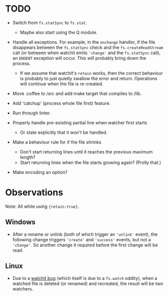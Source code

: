 

# TODO

- Switch from `fs.statSync` to `fs.stat`. 
  - Maybe also start using the Q module.

- Handle all exceptions. For example, in the `onchange` handler, if the file 
  disappears between the `fs.statSync` check and the `fs.createReadStream` call 
  (or between when watchit emits `'change'` and the `fs.statSync` call), an 
  `ENOENT` exception will occur. This will probably bring down the process.
  - If we assume that watchit's `retain` works, then the correct behaviour is 
    probably to just quietly swallow the error and return. Operations will 
    continue when the file is re-created. 

- Move .coffee to /src and add make target that compiles to /lib. 

- Add 'catchup' (process whole file first) feature.

- Run through linter.

- Properly handle pre-existing partial line when watcher first starts
  - Or state explicitly that it won't be handled.

- Make a behaviour rule for if the file shrinks
  - Don't start returning lines until it reaches the previous maximum length?
  - Start returning lines when the file starts growing again? (Prolly that.)

- Make encoding an option?

# Observations

Note: All while using `{retain:true}`.

## Windows

- After a rename or unlink (both of which trigger an `'unlink'` event), the 
  following change triggers `'create'` and `'success'` events, but not a `'change'`. 
  So another change it required before the first change will be read.

## Linux

- Due to a [watchit bug](https://github.com/TrevorBurnham/Watchit/issues/1) 
  (which itself is due to a `fs.watch` oddity), when a watched file is deleted 
  (or renamed) and recreated, the result will be two watchers.
